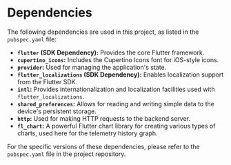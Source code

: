 # Dependencies

The following dependencies are used in this project, as listed in the `pubspec.yaml` file:

* **`flutter` (SDK Dependency):** Provides the core Flutter framework.
* **`cupertino_icons`:** Includes the Cupertino Icons font for iOS-style icons.
* **`provider`:** Used for managing the application's state.
* **`flutter_localizations` (SDK Dependency):** Enables localization support from the Flutter SDK.
* **`intl`:** Provides internationalization and localization facilities used with `flutter_localizations`.
* **`shared_preferences`:** Allows for reading and writing simple data to the device's persistent storage.
* **`http`:** Used for making HTTP requests to the backend server.
* **`fl_chart`:** A powerful Flutter chart library for creating various types of charts, used here for the telemetry history graph.

For the specific versions of these dependencies, please refer to the `pubspec.yaml` file in the project repository.